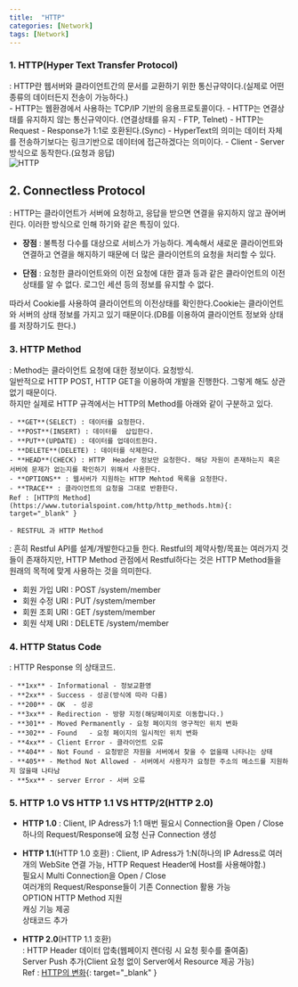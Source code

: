```yaml
---
title:  "HTTP"
categories: [Network]
tags: [Network]
---
```


### 1. HTTP(Hyper Text Transfer Protocol)    
:  HTTP란 웹서버와 클라이언트간의 문서를 교환하기 위한 통신규약이다.(실제로 어떤종류의 데이터든지 전송이 가능하다.)    
    - HTTP는 웹환경에서 사용하는 TCP/IP 기반의 응용프로토콜이다. 
	- HTTP는 연결상태를 유지하지 않는 통신규약이다. (연결상태를 유지 - FTP, Telnet)
	- HTTP는 Request - Response가 1:1로 호환된다.(Sync)
	- HyperText의 의미는 데이터 자체를 전송하기보다는 링크기반으로 데이터에 접근하겠다는 의미이다.
    - Client - Server 방식으로 동작한다.(요청과 응답)  
![HTTP](https://parkmh04.github.io/images/http.PNG)  

## 2. Connectless Protocol    
: HTTP는 클라이언트가 서버에 요청하고, 응답을 받으면 연결을 유지하지 않고 끊어버린다. 이러한 방식으로 인해 하기와 같은 특징이 있다.    

- **장점** : 불특정 다수를 대상으로 서비스가 가능하다. 계속해서 새로운 클라이언트와 연결하고 연결을 해지하기 때문에 더 많은 클라이언트의 요청을 처리할 수 있다.    

- **단점** : 요청한 클라이언트와의 이전 요청에 대한 결과 등과 같은 클라이언트의 이전상태를 알 수 없다. 로그인 세션 등의 정보를 유지할 수 없다.    

따라서 Cookie를 사용하여 클라이언트의 이전상태를 확인한다.Cookie는 클라이언트와 서버의 상태 정보를 가지고 있기 때문이다.(DB를 이용하여 클라이언트 정보와 상태를 저장하기도 한다.)

### 3. HTTP Method    
:	Method는 클라이언트 요청에 대한 정보이다. 요청방식.    
    일반적으로 HTTP POST, HTTP GET을 이용하여 개발을 진행한다.  그렇게 해도 상관없기 때문이다.  
	하지만 실제로 HTTP 규격에서는 HTTP의 Method를 아래와 같이 구분하고 있다.  

	- **GET**(SELECT) : 데이터를 요청한다.  
	- **POST**(INSERT) : 데이터를  삽입한다.  
	- **PUT**(UPDATE) : 데이터를 업데이트한다.  
	- **DELETE**(DELETE) : 데이터를 삭제한다.  
	- **HEAD**(CHECK) : HTTP  Header 정보만 요청한다. 해당 자원이 존재하는지 혹은 서버에 문제가 없는지를 확인하기 위해서 사용한다.  
    - **OPTIONS** : 웹서버가 지원하는 HTTP Mehtod 목록을 요청한다.  
	- **TRACE** : 클라이언트의 요청을 그대로 반환한다.  
	Ref : [HTTP의 Method](https://www.tutorialspoint.com/http/http_methods.htm){: target="_blank" }  

	- RESTFUL 과 HTTP Method  
: 흔히 Restful API를 설계/개발한다고들 한다. Restful의 제약사항/목표는 여러가지 것들이 존재하지만, HTTP Method 관점에서 Restful하다는 것은 HTTP Method들을 원래의 목적에 맞게 사용하는 것을 의미한다.    
- 회원 가입 URI : POST    /system/member    
- 회원 수정 URI : PUT      /system/member    
- 회원 조회 URI : GET      /system/member    
- 회원 삭제 URI : DELETE /system/member    

### 4. HTTP Status Code    
:   HTTP Response 의 상태코드.    

	- **1xx** - Informational - 정보교환영  
	- **2xx** - Success - 성공(방식에 따라 다름)  
	- **200** - OK	- 성공  
	- **3xx** - Redirection - 방향 지정(해당페이지로 이동합니다.)  
	- **301** - Moved Permanently - 요청 페이지의 영구적인 위치 변화  
	- **302** - Found	- 요청 페이지의 일시적인 위치 변화  
	- **4xx** - Client Error - 클라이언트 오류  
	- **404** - Not Found - 요청받은 자원을 서버에서 찾을 수 없을때 나타나는 상태  
	- **405** - Method Not Allowed - 서버에서 사용자가 요청한 주소의 메소드를 지원하지 않을때 나타남  
	- **5xx** - server Error - 서버 오류  
		
### 5. HTTP 1.0  VS HTTP 1.1 VS HTTP/2(HTTP 2.0)    

   - **HTTP 1.0**
     : Client,  IP Adress가 1:1
	   매번 필요시 Connection을 Open / Close  
	   하나의 Request/Response에 요청 신규 Connection 생성    

   - **HTTP 1.1**(HTTP 1.0 호환)
     : Client,  IP Adress가 1:N(하나의 IP Adress로 여러개의 WebSite 연결 가능, HTTP Request Header에 Host를 사용해야함.)  
	   필요시 Multi Connection을 Open / Close    
	   여러개의 Request/Response들이 기존 Connection 활용 가능    
	   OPTION HTTP Method 지원    
	   캐싱 기능 제공   
	   상태코드 추가    

   - **HTTP 2.0**(HTTP 1.1 호환)    
    : HTTP Header 데이터 압축(웹페이지 렌더링 시 요청 횟수를 줄여줌)  
Server Push 추가(Client 요청 없이 Server에서 Resource 제공 가능)  
Ref : [HTTP의 변화](http://sejoong.github.io/dev/2015/02/15/dev/){: target="_blank" }
	